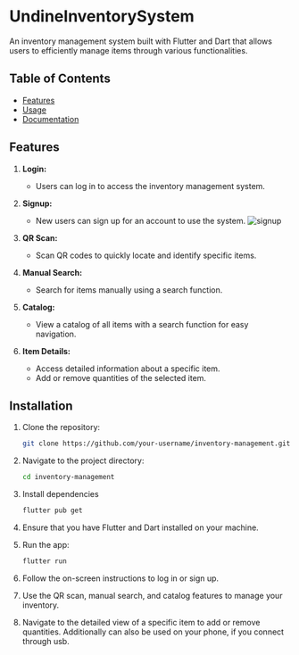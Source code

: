 # UndineInventorySystem

An inventory management system built with Flutter and Dart that allows users to efficiently manage items through various functionalities.

## Table of Contents

- [Features](#features)
- [Usage](#usage)
- [Documentation](#documentation)


## Features

1. **Login:**
   - Users can log in to access the inventory management system.

2. **Signup:**
   - New users can sign up for an account to use the system.
     ![signup](https://github.com/CBramming/UndineInventorySystem/assets/102149012/c682f53e-15e0-4197-b348-ad3f8475eb56)


3. **QR Scan:**
   - Scan QR codes to quickly locate and identify specific items.

4. **Manual Search:**
   - Search for items manually using a search function.

5. **Catalog:**
   - View a catalog of all items with a search function for easy navigation.

6. **Item Details:**
   - Access detailed information about a specific item.
   - Add or remove quantities of the selected item.

## Installation

1. Clone the repository:

   ```bash
   git clone https://github.com/your-username/inventory-management.git

2. Navigate to the project directory:
   ```bash
   cd inventory-management

3. Install dependencies
   ```bash
   flutter pub get

1. Ensure that you have Flutter and Dart installed on your machine.
2. Run the app:
   ```bash
   flutter run
3. Follow the on-screen instructions to log in or sign up.
4. Use the QR scan, manual search, and catalog features to manage your inventory.
5. Navigate to the detailed view of a specific item to add or remove quantities.
Additionally can also be used on your phone, if you connect through usb.


